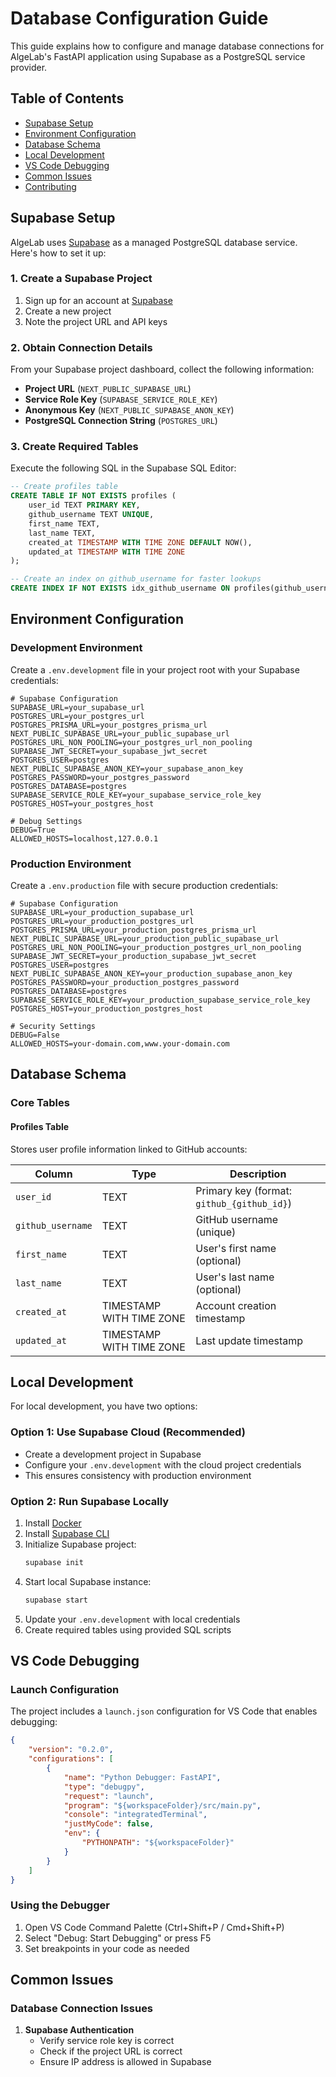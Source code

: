 # Database Configuration Guide

This guide explains how to configure and manage database connections for AlgeLab's FastAPI application using Supabase as a PostgreSQL service provider.

## Table of Contents
- [Supabase Setup](#supabase-setup)
- [Environment Configuration](#environment-configuration)
- [Database Schema](#database-schema)
- [Local Development](#local-development)
- [VS Code Debugging](#vs-code-debugging)
- [Common Issues](#common-issues)
- [Contributing](#contributing)

## Supabase Setup

AlgeLab uses [Supabase](https://supabase.io/) as a managed PostgreSQL database service. Here's how to set it up:

### 1. Create a Supabase Project

1. Sign up for an account at [Supabase](https://supabase.io/)
2. Create a new project
3. Note the project URL and API keys

### 2. Obtain Connection Details

From your Supabase project dashboard, collect the following information:

- **Project URL** (`NEXT_PUBLIC_SUPABASE_URL`)
- **Service Role Key** (`SUPABASE_SERVICE_ROLE_KEY`)
- **Anonymous Key** (`NEXT_PUBLIC_SUPABASE_ANON_KEY`)
- **PostgreSQL Connection String** (`POSTGRES_URL`)

### 3. Create Required Tables

Execute the following SQL in the Supabase SQL Editor:

```sql
-- Create profiles table
CREATE TABLE IF NOT EXISTS profiles (
    user_id TEXT PRIMARY KEY,
    github_username TEXT UNIQUE,
    first_name TEXT,
    last_name TEXT,
    created_at TIMESTAMP WITH TIME ZONE DEFAULT NOW(),
    updated_at TIMESTAMP WITH TIME ZONE
);

-- Create an index on github_username for faster lookups
CREATE INDEX IF NOT EXISTS idx_github_username ON profiles(github_username);
```

## Environment Configuration

### Development Environment

Create a `.env.development` file in your project root with your Supabase credentials:

```env
# Supabase Configuration
SUPABASE_URL=your_supabase_url
POSTGRES_URL=your_postgres_url
POSTGRES_PRISMA_URL=your_postgres_prisma_url
NEXT_PUBLIC_SUPABASE_URL=your_public_supabase_url
POSTGRES_URL_NON_POOLING=your_postgres_url_non_pooling
SUPABASE_JWT_SECRET=your_supabase_jwt_secret
POSTGRES_USER=postgres
NEXT_PUBLIC_SUPABASE_ANON_KEY=your_supabase_anon_key
POSTGRES_PASSWORD=your_postgres_password
POSTGRES_DATABASE=postgres
SUPABASE_SERVICE_ROLE_KEY=your_supabase_service_role_key
POSTGRES_HOST=your_postgres_host

# Debug Settings
DEBUG=True
ALLOWED_HOSTS=localhost,127.0.0.1
```

### Production Environment

Create a `.env.production` file with secure production credentials:

```env
# Supabase Configuration 
SUPABASE_URL=your_production_supabase_url
POSTGRES_URL=your_production_postgres_url
POSTGRES_PRISMA_URL=your_production_postgres_prisma_url
NEXT_PUBLIC_SUPABASE_URL=your_production_public_supabase_url
POSTGRES_URL_NON_POOLING=your_production_postgres_url_non_pooling
SUPABASE_JWT_SECRET=your_production_supabase_jwt_secret
POSTGRES_USER=postgres
NEXT_PUBLIC_SUPABASE_ANON_KEY=your_production_supabase_anon_key
POSTGRES_PASSWORD=your_production_postgres_password
POSTGRES_DATABASE=postgres
SUPABASE_SERVICE_ROLE_KEY=your_production_supabase_service_role_key
POSTGRES_HOST=your_production_postgres_host

# Security Settings
DEBUG=False
ALLOWED_HOSTS=your-domain.com,www.your-domain.com
```

## Database Schema

### Core Tables

#### Profiles Table

Stores user profile information linked to GitHub accounts:

| Column | Type | Description |
|--------|------|-------------|
| `user_id` | TEXT | Primary key (format: `github_{github_id}`) |
| `github_username` | TEXT | GitHub username (unique) |
| `first_name` | TEXT | User's first name (optional) |
| `last_name` | TEXT | User's last name (optional) |
| `created_at` | TIMESTAMP WITH TIME ZONE | Account creation timestamp |
| `updated_at` | TIMESTAMP WITH TIME ZONE | Last update timestamp |

## Local Development

For local development, you have two options:

### Option 1: Use Supabase Cloud (Recommended)

- Create a development project in Supabase
- Configure your `.env.development` with the cloud project credentials
- This ensures consistency with production environment

### Option 2: Run Supabase Locally

1. Install [Docker](https://docs.docker.com/get-docker/)
2. Install [Supabase CLI](https://supabase.com/docs/guides/cli/getting-started)
3. Initialize Supabase project:
   ```bash
   supabase init
   ```
4. Start local Supabase instance:
   ```bash
   supabase start
   ```
5. Update your `.env.development` with local credentials
6. Create required tables using provided SQL scripts

## VS Code Debugging

### Launch Configuration

The project includes a `launch.json` configuration for VS Code that enables debugging:

```json
{
    "version": "0.2.0",
    "configurations": [
        {
            "name": "Python Debugger: FastAPI",
            "type": "debugpy",
            "request": "launch",
            "program": "${workspaceFolder}/src/main.py",
            "console": "integratedTerminal",
            "justMyCode": false,
            "env": {
                "PYTHONPATH": "${workspaceFolder}"
            }
        }
    ]
}
```

### Using the Debugger

1. Open VS Code Command Palette (Ctrl+Shift+P / Cmd+Shift+P)
2. Select "Debug: Start Debugging" or press F5
3. Set breakpoints in your code as needed

## Common Issues

### Database Connection Issues

1. **Supabase Authentication**
   - Verify service role key is correct
   - Check if the project URL is correct
   - Ensure IP address is allowed in Supabase
